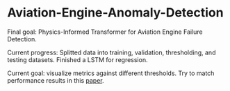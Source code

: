 # Aviation-Engine-Anomaly-Detection

Final goal: Physics-Informed Transformer for Aviation Engine Failure Detection. 

Current progress: Splitted data into training, validation, thresholding, and testing datasets. Finished a LSTM for regression.  

Current goal: visualize metrics against different thresholds. Try to match performance results in this [paper](https://arc.aiaa.org/doi/abs/10.2514/6.2025-2324).
